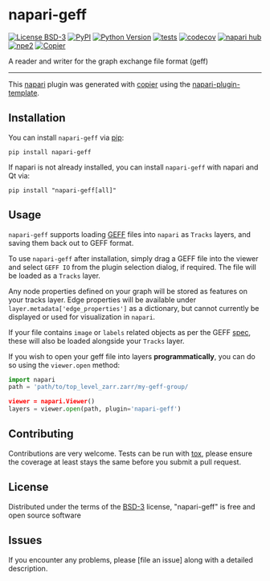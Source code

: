 # napari-geff

[![License BSD-3](https://img.shields.io/pypi/l/napari-geff.svg?color=green)](https://github.com/live-image-tracking-tools/napari-geff/raw/main/LICENSE)
[![PyPI](https://img.shields.io/pypi/v/napari-geff.svg?color=green)](https://pypi.org/project/napari-geff)
[![Python Version](https://img.shields.io/pypi/pyversions/napari-geff.svg?color=green)](https://python.org)
[![tests](https://github.com/live-image-tracking-tools/napari-geff/workflows/tests/badge.svg)](https://github.com/live-image-tracking-tools/napari-geff/actions)
[![codecov](https://codecov.io/gh/live-image-tracking-tools/napari-geff/branch/main/graph/badge.svg)](https://codecov.io/gh/live-image-tracking-tools/napari-geff)
[![napari hub](https://img.shields.io/endpoint?url=https://api.napari-hub.org/shields/napari-geff)](https://napari-hub.org/plugins/napari-geff)
[![npe2](https://img.shields.io/badge/plugin-npe2-blue?link=https://napari.org/stable/plugins/index.html)](https://napari.org/stable/plugins/index.html)
[![Copier](https://img.shields.io/endpoint?url=https://raw.githubusercontent.com/copier-org/copier/master/img/badge/badge-grayscale-inverted-border-purple.json)](https://github.com/copier-org/copier)

A reader and writer for the graph exchange file format (geff)

----------------------------------

This [napari] plugin was generated with [copier] using the [napari-plugin-template].

<!--
Don't miss the full getting started guide to set up your new package:
https://github.com/napari/napari-plugin-template#getting-started

and review the napari docs for plugin developers:
https://napari.org/stable/plugins/index.html
-->

## Installation

You can install `napari-geff` via [pip]:

```
pip install napari-geff
```

If napari is not already installed, you can install `napari-geff` with napari and Qt via:

```
pip install "napari-geff[all]"
```

## Usage

`napari-geff` supports loading [GEFF](https://live-image-tracking-tools.github.io/geff/latest/) files into
`napari` as `Tracks` layers, and saving them back out to GEFF format.

To use `napari-geff` after installation, simply drag a GEFF file into the viewer and select `GEFF IO` from the
plugin selection dialog, if required. The file will be loaded as a `Tracks` layer.

Any node properties defined on your graph will be stored as features on your tracks layer. Edge properties
will be available under `layer.metadata['edge_properties']` as a dictionary, but cannot currently be displayed
or used for visualization in `napari`.

If your file contains `image` or `labels` related objects as per the GEFF
[spec](https://live-image-tracking-tools.github.io/geff/v0.4.0/specification/#geff_related_objects),
these will also be loaded alongside your `Tracks` layer.

If you wish to open your geff file into layers **programmatically**, you can do so using the `viewer.open` method:

```python
import napari
path = 'path/to/top_level_zarr.zarr/my-geff-group/

viewer = napari.Viewer()
layers = viewer.open(path, plugin='napari-geff')
```


## Contributing

Contributions are very welcome. Tests can be run with [tox], please ensure
the coverage at least stays the same before you submit a pull request.

## License

Distributed under the terms of the [BSD-3] license,
"napari-geff" is free and open source software

## Issues

If you encounter any problems, please [file an issue] along with a detailed description.

[napari]: https://github.com/napari/napari
[copier]: https://copier.readthedocs.io/en/stable/
[@napari]: https://github.com/napari
[MIT]: http://opensource.org/licenses/MIT
[BSD-3]: http://opensource.org/licenses/BSD-3-Clause
[GNU GPL v3.0]: http://www.gnu.org/licenses/gpl-3.0.txt
[GNU LGPL v3.0]: http://www.gnu.org/licenses/lgpl-3.0.txt
[Apache Software License 2.0]: http://www.apache.org/licenses/LICENSE-2.0
[Mozilla Public License 2.0]: https://www.mozilla.org/media/MPL/2.0/index.txt
[napari-plugin-template]: https://github.com/napari/napari-plugin-template

[napari]: https://github.com/napari/napari
[tox]: https://tox.readthedocs.io/en/latest/
[pip]: https://pypi.org/project/pip/
[PyPI]: https://pypi.org/
